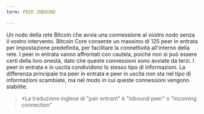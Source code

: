 ```yaml
---
term: PEER INBOUND

---
```

Un nodo della rete Bitcoin che avvia una connessione al vostro nodo senza il vostro intervento. Bitcoin Core consente un massimo di 125 peer in entrata per impostazione predefinita, per facilitare la connettività all'interno della rete. I peer in entrata vanno affrontati con cautela, poiché non si può essere certi della loro onestà, dato che queste connessioni sono avviate da terzi. I peer in entrata e in uscita condividono lo stesso tipo di informazioni. La differenza principale tra peer in entrata e peer in uscita non sta nel tipo di informazioni scambiate, ma nel modo in cui queste connessioni vengono stabilite.

> *La traduzione inglese di "pair entrant" è "inbound peer" o "incoming connection"